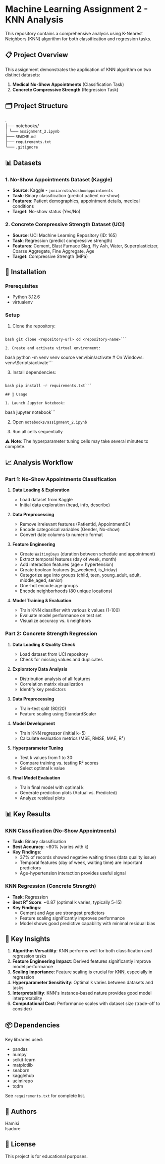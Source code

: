 
# Machine Learning Assignment 2 - KNN Analysis

This repository contains a comprehensive analysis using K-Nearest Neighbors (KNN) algorithm for both classification and regression tasks.

## 📋 Project Overview

This assignment demonstrates the application of KNN algorithm on two distinct datasets:
1. **Medical No-Show Appointments** (Classification Task)
2. **Concrete Compressive Strength** (Regression Task)

## 🗂️ Project Structure

.  
├── notebooks/  
│   └── `assignment_2.ipynb`  
├── `README.md`  
├── `requirements.txt`    
└── `.gitignore`

## 📊 Datasets

### 1. No-Show Appointments Dataset (Kaggle)
- **Source**: Kaggle - `joniarroba/noshowappointments`
- **Task**: Binary classification (predict patient no-show)
- **Features**: Patient demographics, appointment details, medical conditions
- **Target**: No-show status (Yes/No)

### 2. Concrete Compressive Strength Dataset (UCI)
- **Source**: UCI Machine Learning Repository (ID: 165)
- **Task**: Regression (predict compressive strength)
- **Features**: Cement, Blast Furnace Slag, Fly Ash, Water, Superplasticizer, Coarse Aggregate, Fine Aggregate, Age
- **Target**: Compressive Strength (MPa)

## 🔧 Installation

### Prerequisites
- Python 3.12.6
- virtualenv

### Setup

1. Clone the repository:
```

bash git clone <repository-url> cd <repository-name>``` 

2. Create and activate virtual environment:
```

bash python -m venv venv source venv/bin/activate # On Windows: venv\Scripts\activate``` 

3. Install dependencies:
```

bash pip install -r requirements.txt``` 

## 🚀 Usage

1. Launch Jupyter Notebook:
```

bash jupyter notebook``` 

2. Open `notebooks/assignment_2.ipynb`

3. Run all cells sequentially

⚠️ **Note**: The hyperparameter tuning cells may take several minutes to complete.

## 📈 Analysis Workflow

### Part 1: No-Show Appointments Classification

1. **Data Loading & Exploration**
   - Load dataset from Kaggle
   - Initial data exploration (head, info, describe)

2. **Data Preprocessing**
   - Remove irrelevant features (PatientId, AppointmentID)
   - Encode categorical variables (Gender, No-show)
   - Convert date columns to numeric format

3. **Feature Engineering**
   - Create `WaitingDays` (duration between schedule and appointment)
   - Extract temporal features (day of week, month)
   - Add interaction features (age × hypertension)
   - Create boolean features (is_weekend, is_friday)
   - Categorize age into groups (child, teen, young_adult, adult, middle_aged, senior)
   - One-hot encode age groups
   - Encode neighborhoods (80 unique locations)

4. **Model Training & Evaluation**
   - Train KNN classifier with various k values (1-100)
   - Evaluate model performance on test set
   - Visualize accuracy vs. k neighbors

### Part 2: Concrete Strength Regression

1. **Data Loading & Quality Check**
   - Load dataset from UCI repository
   - Check for missing values and duplicates

2. **Exploratory Data Analysis**
   - Distribution analysis of all features
   - Correlation matrix visualization
   - Identify key predictors

3. **Data Preprocessing**
   - Train-test split (80/20)
   - Feature scaling using StandardScaler

4. **Model Development**
   - Train KNN regressor (initial k=5)
   - Calculate evaluation metrics (MSE, RMSE, MAE, R²)

5. **Hyperparameter Tuning**
   - Test k values from 1 to 30
   - Compare training vs. testing R² scores
   - Select optimal k value

6. **Final Model Evaluation**
   - Train final model with optimal k
   - Generate prediction plots (Actual vs. Predicted)
   - Analyze residual plots

## 📊 Key Results

### KNN Classification (No-Show Appointments)
- **Task**: Binary classification
- **Best Accuracy**: ~80% (varies with k)
- **Key Findings**: 
  - 37% of records showed negative waiting times (data quality issue)
  - Temporal features (day of week, waiting time) are important predictors
  - Age-hypertension interaction provides useful signal

### KNN Regression (Concrete Strength)
- **Task**: Regression
- **Best R² Score**: ~0.87 (optimal k varies, typically 5-15)
- **Key Findings**:
  - Cement and Age are strongest predictors
  - Feature scaling significantly improves performance
  - Model shows good predictive capability with minimal residual bias

## 🔑 Key Insights

1. **Algorithm Versatility**: KNN performs well for both classification and regression tasks
2. **Feature Engineering Impact**: Derived features significantly improve model performance
3. **Scaling Importance**: Feature scaling is crucial for KNN, especially in regression
4. **Hyperparameter Sensitivity**: Optimal k varies between datasets and tasks
5. **Interpretability**: KNN's instance-based nature provides good model interpretability
6. **Computational Cost**: Performance scales with dataset size (trade-off to consider)

## 📦 Dependencies

Key libraries used:
- pandas
- numpy
- scikit-learn
- matplotlib
- seaborn
- kagglehub
- ucimlrepo
- tqdm

See `requirements.txt` for complete list.

## 👤 Authors
Hamisi  
Isadore

## 📝 License

This project is for educational purposes.


